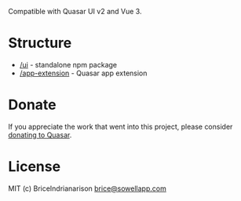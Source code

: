 Compatible with Quasar UI v2 and Vue 3.

# Structure

- [/ui](ui) - standalone npm package
- [/app-extension](app-extension) - Quasar app extension

# Donate

If you appreciate the work that went into this project, please consider [donating to Quasar](https://donate.quasar.dev).

# License

MIT (c) BriceIndrianarison <brice@sowellapp.com>
